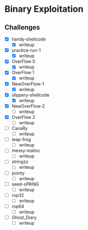 # Binary Exploitation

## Challenges

- [x] handy-shellcode
  - [x] writeup
- [x] practice-run-1
  - [x] writeup
- [x] OverFlow 0
  - [x] writeup
- [x] OverFlow 1
  - [x] writeup
- [x] NewOverFlow-1
  - [x] writeup
- [x] slippery-shellcode
  - [x] writeup
- [x] NewOverFlow-2
  - [ ] writeup
- [x] OverFlow 2
  - [ ] writeup
- [ ] CanaRy
  - [ ] writeup
- [ ] leap-frog
  - [ ] writeup
- [ ] messy-malloc
  - [ ] writeup
- [ ] stringzz
  - [ ] writeup
- [ ] pointy
  - [ ] writeup
- [ ] seed-sPRiNG
  - [ ] writeup
- [ ] rop32
  - [ ] writeup
- [ ] rop64
  - [ ] writeup
- [ ] Ghost_Diary
  - [ ] writeup
